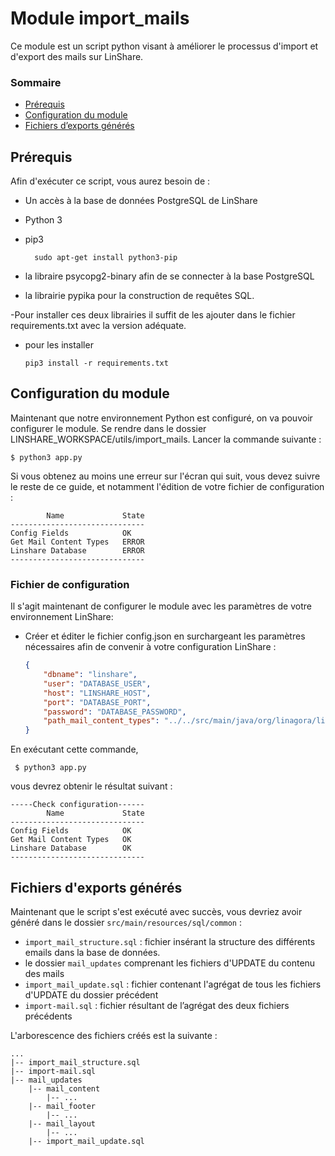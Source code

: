 
# Module import_mails

Ce module est un script python visant à améliorer le processus d'import et d'export des mails sur LinShare.

### Sommaire
  *   [Prérequis](#prerequis)
  *   [Configuration du module](#config_module)
  *   [Fichiers d’exports générés](#generated_files)

## <a name="prerequis"></a> Prérequis

Afin d'exécuter ce script, vous aurez besoin de :
*  Un accès à la base de données PostgreSQL de LinShare
*  Python 3
*  pip3

	```
      sudo apt-get install python3-pip
	```
  *  la libraire psycopg2-binary afin de se connecter à la base PostgreSQL
  *  la librairie pypika pour la construction de requêtes SQL.

-Pour installer ces deux librairies il suffit de les ajouter dans le fichier requirements.txt avec la version adéquate.
  * pour les installer

	```
	pip3 install -r requirements.txt
	```
##   <a name="config_module"></a> Configuration du module

Maintenant que notre environnement Python est configuré, on va pouvoir configurer le module.
Se rendre dans le dossier LINSHARE_WORKSPACE/utils/import_mails.
Lancer la commande suivante :


	$ python3 app.py

Si vous obtenez au moins une erreur sur l'écran qui suit, vous devez suivre le reste de ce guide, et notamment l'édition de votre fichier de configuration :

	        Name             State     
	------------------------------
	Config Fields            OK
	Get Mail Content Types   ERROR
	Linshare Database        ERROR
	------------------------------


### Fichier de configuration
Il s'agit maintenant de configurer le module avec les paramètres de votre environnement LinShare:
*  Créer et éditer le fichier config.json en surchargeant les paramètres nécessaires afin de convenir à votre configuration LinShare :

	```json
	{
		"dbname": "linshare",
		"user": "DATABASE_USER",
		"host": "LINSHARE_HOST",
		"port": "DATABASE_PORT",
		"password": "DATABASE_PASSWORD",
		"path_mail_content_types": "../../src/main/java/org/linagora/linshare/core/domain/constants/MailContentType.java"
	}
	```

En exécutant cette commande,

	 $ python3 app.py

vous devrez obtenir le résultat suivant :

	-----Check configuration------
	        Name             State     
	------------------------------
	Config Fields            OK
	Get Mail Content Types   OK
	Linshare Database        OK
	------------------------------

##  <a name="generated_files"></a> Fichiers d'exports générés

Maintenant que le script s'est exécuté avec succès, vous devriez avoir généré dans le dossier `src/main/resources/sql/common` :
*  `import_mail_structure.sql` : fichier insérant la structure des différents emails dans la base de données.
*  le dossier `mail_updates` comprenant les fichiers d'UPDATE du contenu des mails
*  `import_mail_update.sql` : fichier contenant l'agrégat de tous les fichiers d'UPDATE du dossier précédent
*  `import-mail.sql` : fichier résultant de l’agrégat des deux fichiers précédents  

L'arborescence des fichiers créés est la suivante :

	...
	|-- import_mail_structure.sql
	|-- import-mail.sql
	|-- mail_updates
		|-- mail_content
			|-- ...
		|-- mail_footer
			|-- ...
		|-- mail_layout
			|-- ...
		|-- import_mail_update.sql
